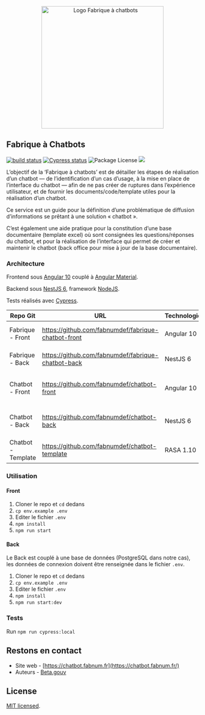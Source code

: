 <p align="center">
  <a href="https://chatbot.fabnum.fr" target="blank"><img src="https://chatbot.d.fabnum.fr/assets/img/logo_fabrique_chatbot.svg" width="320" alt="Logo Fabrique à chatbots" /></a>
</p>

## Fabrique à Chatbots
[![build status](https://github.com/fabnumdef/fabrique-chatbot-front/workflows/Build/badge.svg)](https://github.com/fabnumdef/fabrique-chatbot-front/actions)
[![Cypress status](https://img.shields.io/badge/cypress.io-tests-green.svg)](https://dashboard.cypress.io/projects/v5uzfp/runs)
<img src="https://img.shields.io/npm/l/@nestjs/core.svg" alt="Package License" /> <img src="https://github.com/fabnumdef/fabrique-chatbot-back/workflows/Build%20&%20Deploy/badge.svg">

L’objectif de la ‘Fabrique à chatbots’ est de détailler les étapes de réalisation d’un chatbot — de l’identification d’un cas d’usage, à la mise en place de l’interface du chatbot — afin de ne pas créer de ruptures dans l’expérience utilisateur, et de fournir les documents/code/template utiles pour la réalisation d’un chatbot.

Ce service est un guide pour la définition d’une problématique de diffusion d’informations se prêtant à une solution « chatbot ».

C’est également une aide pratique pour la constitution d’une base documentaire (template excel) où sont consignées les questions/réponses du chatbot, et pour la réalisation de l’interface qui permet de créer et maintenir le chatbot (back office pour mise à jour de la base documentaire).

### Architecture

Frontend sous [Angular 10](https://angular.io/docs) couplé à [Angular Material](https://material.angular.io/).

Backend sous [NestJS 6](https://docs.nestjs.com/), framework [NodeJS](http://nodejs.org).

Tests réalisés avec [Cypress](https://docs.cypress.io/).

| Repo Git           | URL                                                   | Technologies       | Description                        |
| ------------------ | ----------------------------------------------------- | ------------------ | ---------------------------------- |
| Fabrique - Front   | https://github.com/fabnumdef/fabrique-chatbot-front   | Angular 10         | Front du site de la Fabrique       |
| Fabrique - Back    | https://github.com/fabnumdef/fabrique-chatbot-back    | NestJS 6           | Back du site de la Fabrique        |
| Chatbot - Front    | https://github.com/fabnumdef/chatbot-front            | Angular 10         | Front des Backoffices des chatbots |
| Chatbot - Back     | https://github.com/fabnumdef/chatbot-back             | NestJS 6           | Back des Backoffices des chatbots  |
| Chatbot - Template | https://github.com/fabnumdef/chatbot-template         | RASA 1.10          | Template RASA des chatbots         |

### Utilisation

#### Front
1. Cloner le repo et `cd` dedans
2. `cp env.example .env`
3. Editer le fichier `.env`
4. `npm install`
5. `npm run start`

#### Back
Le Back est couplé à une base de données (PostgreSQL dans notre cas), les données de connexion doivent être renseignée dans le fichier `.env`.

1. Cloner le repo et `cd` dedans
2. `cp env.example .env`
3. Editer le fichier `.env`
4. `npm install`
5. `npm run start:dev`

### Tests

Run `npm run cypress:local`

## Restons en contact

- Site web - [https://chatbot.fabnum.fr](https://chatbot.fabnum.fr/)
- Auteurs - [Beta.gouv](https://beta.gouv.fr/startups/fabrique-chatbots.html)

## License

[MIT licensed](LICENSE).
